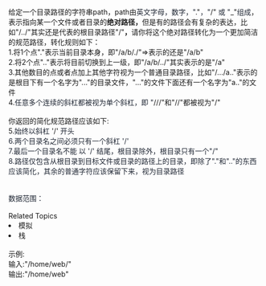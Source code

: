 <div>  给定一个目录路径的字符串path，path由<span style="color: rgb(33,40,53);">英文字母，数字，&quot;</span>.&quot;<span style="color: rgb(33,40,53);">，&quot;</span>/&quot;<span style="color: rgb(33,40,53);"> 或 &quot;</span>_&quot;<span style="color: rgb(33,40,53);">组成</span>，表示指向某一个文件或者目录的<strong>绝对路径，</strong>但是有的路径会有复杂的表达，比如&quot;/../&quot;其实还是代表的根目录路径&quot;/&quot;<strong>，</strong>请你将这个绝对路径转化为一个更加简洁的规范路径，转化规则如下： </div> <div>  1.将1个点&quot;.&quot;表示当前目录本身，即&quot;/a/b/./&quot;=&gt;表示的还是&quot;/a/b&quot; </div> <div>  2.将2个点&quot;..&quot;表示将目前切换到上一级，即&quot;/a/b/../&quot;其实表示的是&quot;/a&quot; </div> <div>  3.其他数目的点或者点加上其他字符视为一个普通目录路径，比如&quot;/.../a..&quot;表示的是根目下有一个名字为&quot;...&quot;的目录文件，&quot;...&quot;的文件下面还有一个名字为&quot;a..&quot;的文件 </div> <div>  4.<span style="color: rgb(33,40,53);">任意多个连续的斜杠</span><span style="color: rgb(33,40,53);">都被视为单个斜杠，即 &quot;</span>///&quot;和&quot;//&quot;都被视为&quot;/&quot; </div> <div>  <br> </div> <div>  你返回的简化规范路径应该如下: </div> <div>  5.<span style="color: rgb(33,40,53);">始终以斜杠 </span>'/'<span style="color: rgb(33,40,53);"> 开头</span>  </div> <div>  <span style="color: rgb(33,40,53);">6.<span style="color: rgb(33,40,53);">两个目录名之间必须只有一个斜杠 </span>'/'</span>  </div> <div>  <span style="color: rgb(33,40,53);">7.<span style="color: rgb(33,40,53);">最后一个目录名</span><span style="color: rgb(33,40,53);">不能 </span><span style="color: rgb(33,40,53);">以 </span>'/'<span style="color: rgb(33,40,53);"> 结尾，根目录除外，根目录只有一个&quot;/&quot;</span></span>  </div> <div>  <span style="color: rgb(33,40,53);">8.<span style="color: rgb(33,40,53);">路径仅包含从根目录到目标文件或目录的路径上的目录，即除了&quot;.&quot;和&quot;..&quot;的东西应该简化，其余的普通字符应该保留下来，视为目录路径</span></span>  </div> <div>  <span style="color: rgb(33,40,53);"><span style="color: rgb(33,40,53);"><br> </span></span>  </div> <div>  <span style="color: rgb(33,40,53);"><span style="color: rgb(33,40,53);"><br> </span></span>  </div> <div>  <span style="color: rgb(33,40,53);"><span style="color: rgb(33,40,53);">数据范围：</span></span>  </div> <div>  <span style="color: rgb(33,40,53);"></span><span style="color: rgb(33,40,53);"><span style="color: rgb(33,40,53);"><img alt="" src="https://www.nowcoder.com/equation?tex=1%5Cleq%20path.length%20%5Cleq%2010%5E5"></span></span>  </div><div><br></div><div><div>Related Topics</div><div><li>模拟</li><li>栈</li></div></div><br>示例:<br>输入:"/home/web/"<br>输出:"/home/web"
<br>